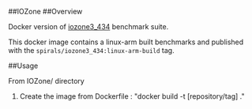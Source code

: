 ##IOZone
##Overview

Docker version of [iozone3_434](www.iozone.org/) benchmark suite.

This docker image contains a linux-arm built benchmarks and published with the `spirals/iozone3_434:linux-arm-build` tag.

##Usage

From IOZone/ directory

1. Create the image from Dockerfile : "docker build -t [repository/tag]  ."

